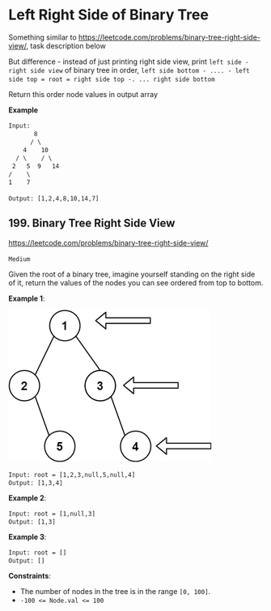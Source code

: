 # Left Right Side of Binary Tree

Something similar to  https://leetcode.com/problems/binary-tree-right-side-view/, task description below

But difference - instead of just printing right side view, print `left side - right side view` of binary tree in order, `left side bottom - .... - left side top = root = right side top -. ... right side bottom`

Return this order node values in output array

**Example**
```
Input:
       8
      / \ 
    4    10
  / \    / \
 2   5  9   14
/    \
1    7

Output: [1,2,4,8,10,14,7]
```



## 199. Binary Tree Right Side View

https://leetcode.com/problems/binary-tree-right-side-view/

`Medium`

Given the root of a binary tree, imagine yourself standing on the right side of it, return the values of the nodes you can see ordered from top to bottom.

**Example 1**:

![ex1](left-right-side-of-binary-tree.jpg)

```
Input: root = [1,2,3,null,5,null,4]
Output: [1,3,4]
```

**Example 2**:
```
Input: root = [1,null,3]
Output: [1,3]
```

**Example 3**:
```
Input: root = []
Output: []
``` 

**Constraints**:

* The number of nodes in the tree is in the range `[0, 100]`.
* `-100 <= Node.val <= 100`

